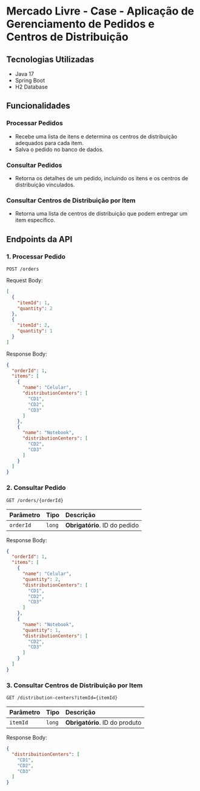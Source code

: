 # Mercado Livre - Case - Aplicação de Gerenciamento de Pedidos e Centros de Distribuição

## Tecnologias Utilizadas

- Java 17
- Spring Boot
- H2 Database

## Funcionalidades

### Processar Pedidos

- Recebe uma lista de itens e determina os centros de distribuição adequados para cada item.
- Salva o pedido no banco de dados.

### Consultar Pedidos

- Retorna os detalhes de um pedido, incluindo os itens e os centros de distribuição vinculados.

### Consultar Centros de Distribuição por Item

- Retorna uma lista de centros de distribuição que podem entregar um item específico.

## Endpoints da API

### 1. Processar Pedido

```http
POST /orders
```
Request Body:
```json
[
  {
    "itemId": 1,
    "quantity": 2
  },
  {
    "itemId": 2,
    "quantity": 1
  }
]
```
Response Body:
```json
{
  "orderId": 1,
  "items": [
    {
      "name": "Celular",
      "distributionCenters": [
        "CD1",
        "CD2",
        "CD3"
      ]
    },
    {
      "name": "Notebook",
      "distributionCenters": [
        "CD2",
        "CD3"
      ]
    }
  ]
}
```
### 2. Consultar Pedido
```http
GET /orders/{orderId}
```
| Parâmetro | Tipo   | Descrição                     |
|:----------|:-------|:------------------------------|
| `orderId` | `long` | **Obrigatório**. ID do pedido |
Response Body:
```json
{
  "orderId": 1,
  "items": [
    {
      "name": "Celular",
      "quantity": 2,
      "distributionCenters": [
        "CD1",
        "CD2",
        "CD3"
      ]
    },
    {
      "name": "Notebook",
      "quantity": 1,
      "distributionCenters": [
        "CD2",
        "CD3"
      ]
    }
  ]
}
```
### 3. Consultar Centros de Distribuição por Item
```http
GET /distribution-centers?itemId={itemId}
```

| Parâmetro | Tipo   | Descrição                      |
|:----------|:-------|:-------------------------------|
| `itemId` | `long` | **Obrigatório**. ID do produto |
Response Body:
```json
{
  "distribuitionCenters": [
    "CD1",
    "CD2",
    "CD3"
  ]
}
```